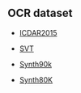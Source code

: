 
## OCR dataset

- [ICDAR2015]()

- [SVT]()

- [Synth90k](http://www.robots.ox.ac.uk/~vgg/data/text/mjsynth.tar.gz)

- [Synth80K](http://www.robots.ox.ac.uk/~vgg/data/scenetext/SynthText.zip)
